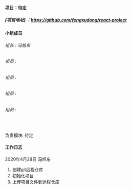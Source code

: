 **项目：待定**

##### [项目地址]  ：https://github.com/fengxudong/react-project

#### **小组成员**

###### 		组长 : 冯旭东

###### 		组员 : 

###### 		组员 : 

###### 		组员 : 

###### 		组员 : 

​	

负责模块: 待定

#### **工作日志**

2020年4月28日  冯旭东

1.  创建git远程仓库
2.  初始化项目
3.  上传项目文件到远程仓库


